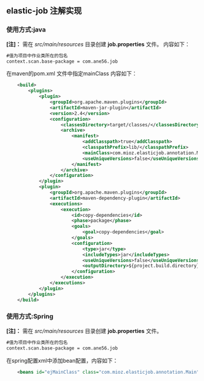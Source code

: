 ## elastic-job 注解实现

### 使用方式:java
**[注]：** 需在 *src/main/resources* 目录创建 **job.properties** 文件。
内容如下：
```xml
#值为项目中作业类所在的包名
context.scan.base-package = com.ane56.job
```
在maven的pom.xml 文件中指定mainClass
内容如下：
```xml
	<build>
		<plugins>
			<plugin>
				<groupId>org.apache.maven.plugins</groupId>
				<artifactId>maven-jar-plugin</artifactId>
				<version>2.4</version>
				<configuration>
					<classesDirectory>target/classes/</classesDirectory>
					<archive>
						<manifest>
							<addClasspath>true</addClasspath>
							<classpathPrefix>lib/</classpathPrefix>
							<mainClass>com.mioz.elasticjob.annotation.Main</mainClass>
							<useUniqueVersions>false</useUniqueVersions>
						</manifest>
					</archive>
				</configuration>
			</plugin>
			<plugin>
				<groupId>org.apache.maven.plugins</groupId>
				<artifactId>maven-dependency-plugin</artifactId>
				<executions>
					<execution>
						<id>copy-dependencies</id>
						<phase>package</phase>
						<goals>
							<goal>copy-dependencies</goal>
						</goals>
						<configuration>
							<type>jar</type>
							<includeTypes>jar</includeTypes>
							<useUniqueVersions>false</useUniqueVersions>
							<outputDirectory>${project.build.directory}/lib</outputDirectory>
						</configuration>
					</execution>
				</executions>
			</plugin>
		</plugins>
	</build>
```

### 使用方式:Spring
**[注]：** 需在 *src/main/resources* 目录创建 **job.properties** 文件。
```xml
#值为项目中作业类所在的包名
context.scan.base-package = com.ane56.job
```
在spring配置xml中添加bean配置，内容如下：
```xml
	<beans id="ejMainClass" class="com.mioz.elasticjob.annotation.Main" init-method="mian" />
```